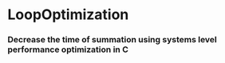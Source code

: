 # LoopOptimization
### Decrease the time of summation using systems level performance optimization in C
